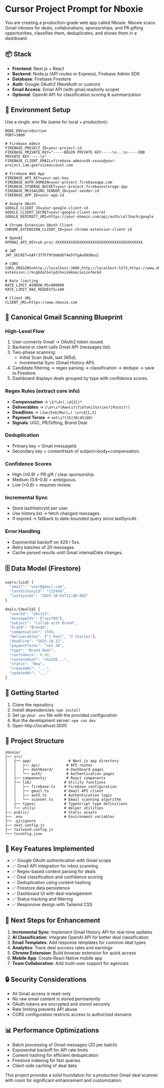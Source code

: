 # Cursor Project Prompt for Nboxie

You are creating a production-grade web app called Nboxie.
Nboxie scans Gmail inboxes for deals, collaborations, sponsorships, and PR gifting opportunities, classifies them, deduplicates, and shows them in a dashboard.

## 📦 Stack
- **Frontend**: Next.js + React
- **Backend**: Node.js (API routes or Express), Firebase Admin SDK
- **Database**: Firebase Firestore
- **Auth**: Google OAuth2 (NextAuth or custom)
- **Email Access**: Gmail API (with gmail.readonly scope)
- **Optional**: OpenAI API for classification scoring & summarization

## 🔐 Environment Setup

Use a single .env file (same for local + production):

```env
NODE_ENV=production
PORT=3000

# Firebase Admin
FIREBASE_PROJECT_ID=your-project-id
FIREBASE_PRIVATE_KEY="-----BEGIN PRIVATE KEY-----\n...\n-----END PRIVATE KEY-----\n"
FIREBASE_CLIENT_EMAIL=firebase-adminsdk-xxxxx@your-project.iam.gserviceaccount.com

# Firebase Web App
FIREBASE_API_KEY=your-api-key
FIREBASE_AUTH_DOMAIN=your-project.firebaseapp.com
FIREBASE_STORAGE_BUCKET=your-project.firebasestorage.app
FIREBASE_MESSAGING_SENDER_ID=your-sender-id
FIREBASE_APP_ID=your-app-id

# Google OAuth
GOOGLE_CLIENT_ID=your-google-client-id
GOOGLE_CLIENT_SECRET=your-google-client-secret
GOOGLE_REDIRECT_URI=https://your-domain.com/api/auth/callback/google

# Chrome Extension OAuth Client
CHROME_EXTENSION_CLIENT_ID=your-chrome-extension-client-id

# OpenAI
OPENAI_API_KEY=sk-proj-XXXXXXXXXXXXXXXXXXXXXXXXXXXXXXXXXXXXXXXX

# JWT
JWT_SECRET=GAFr37Thf9fdm8dbf4w5YfgAu69SNsql

# CORS
CORS_ORIGINS=http://localhost:3000,http://localhost:5173,https://www.nboxie.com,chrome-extension://kcgbdalbolpdcheiokkmacieiiofmckd

# Rate limiting
RATE_LIMIT_WINDOW_MS=900000
RATE_LIMIT_MAX_REQUESTS=100

# Client URL
CLIENT_URL=https://www.nboxie.com
```

## 📜 Canonical Gmail Scanning Blueprint

### High-Level Flow
1. User connects Gmail → OAuth2 token issued.
2. Backend or client calls Gmail API (messages.list).
3. Two-phase scanning:
   - Initial Scan (bulk, last 365d).
   - Incremental Sync (Gmail History API).
4. Candidate filtering → regex parsing → classification → dedupe → save to Firestore.
5. Dashboard displays deals grouped by type with confidence scores.

### Regex Rules (extract core info)
- **Compensation** → `\$?\d+(,\d{3})*`
- **Deliverables** → `(\d+\s*(Reels?|TikTok|Stories?|Posts?))`
- **Deadlines** → `(Jan|Feb|Mar|…) \s+\d{1,2}`
- **Payment Terms** → `net\s?(15|30|45|60)`
- **Signals**: UGC, PR/Gifting, Brand Deal.

### Deduplication
- Primary key = Gmail messageId.
- Secondary key = contentHash of subject+body+compensation.

### Confidence Scores
- High (≥0.9) = PR gift / clear sponsorship.
- Medium (0.6–0.8) = ambiguous.
- Low (<0.6) = requires review.

### Incremental Sync
- Store lastHistoryId per user.
- Use history.list → fetch changed messages.
- If expired → fallback to date-bounded query since lastSyncAt.

### Error Handling
- Exponential backoff on 429 / 5xx.
- Retry batches of 20 messages.
- Cache parsed results until Gmail internalDate changes.

## 🗄️ Data Model (Firestore)

```typescript
users/{uid} {
  "email": "user@gmail.com",
  "lastHistoryId": "123456",
  "lastSyncAt": "2025-10-02T12:00:00Z"
}

deals/{dealId} {
  "userId": "abc123",
  "messageIds": ["xyz789"],
  "subject": "Collab with Brand",
  "brand": "BrandX",
  "compensation": 1500,
  "deliverables": ["1 Reel", "3 Stories"],
  "deadline": "2025-10-12",
  "paymentTerms": "net 30",
  "type": "Brand Deal",
  "confidence": 0.92,
  "contentHash": "sha256...",
  "status": "New",
  "createdAt": "...",
  "updatedAt": "..."
}
```

## 🚀 Getting Started

1. Clone the repository
2. Install dependencies: `npm install`
3. Set up your `.env` file with the provided configuration
4. Run the development server: `npm run dev`
5. Open http://localhost:3000

## 📁 Project Structure

```
nboxie/
├── src/
│   ├── app/                 # Next.js app directory
│   │   ├── api/            # API routes
│   │   ├── dashboard/      # Dashboard pages
│   │   └── auth/           # Authentication pages
│   ├── components/         # React components
│   ├── lib/               # Utility functions
│   │   ├── firebase.ts    # Firebase configuration
│   │   ├── gmail.ts       # Gmail API client
│   │   ├── auth.ts        # Authentication logic
│   │   └── scanner.ts     # Email scanning algorithm
│   ├── types/             # TypeScript type definitions
│   └── utils/             # Helper utilities
├── public/                # Static assets
├── .env                   # Environment variables
├── .gitignore
├── next.config.js
├── tailwind.config.js
└── tsconfig.json
```

## 🔧 Key Features Implemented

- ✅ Google OAuth authentication with Gmail scope
- ✅ Gmail API integration for inbox scanning
- ✅ Regex-based content parsing for deals
- ✅ Deal classification and confidence scoring
- ✅ Deduplication using content hashing
- ✅ Firestore data persistence
- ✅ Dashboard UI with deal management
- ✅ Status tracking and filtering
- ✅ Responsive design with Tailwind CSS

## 🎯 Next Steps for Enhancement

1. **Incremental Sync**: Implement Gmail History API for real-time updates
2. **AI Classification**: Integrate OpenAI API for better deal classification
3. **Email Templates**: Add response templates for common deal types
4. **Analytics**: Track deal success rates and earnings
5. **Chrome Extension**: Build browser extension for quick access
6. **Mobile App**: Create React Native mobile app
7. **Team Collaboration**: Add multi-user support for agencies

## 🔒 Security Considerations

- All Gmail access is read-only
- No raw email content is stored permanently
- OAuth tokens are encrypted and stored securely
- Rate limiting prevents API abuse
- CORS configuration restricts access to authorized domains

## 📊 Performance Optimizations

- Batch processing of Gmail messages (20 per batch)
- Exponential backoff for API rate limits
- Content hashing for efficient deduplication
- Firestore indexing for fast queries
- Client-side caching of deal data

This project provides a solid foundation for a production Gmail deal scanner with room for significant enhancement and customization.

